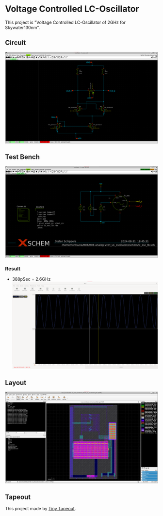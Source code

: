 # Voltage Controlled LC-Oscillator
This project is "Voltage Controlled LC-Oscillator of 2GHz for Skywater130nm".


## Circuit
![circuit](images/circuit.png)


## Test Bench
![test bench](images/circuit_tb.png)


### Result
- 388pSec = 2.6GHz 
![oscillator wave](images/circuit_wave.png)


## Layout
![laytout](images/laytout.png)


## Tapeout
This project made by [Tiny Tapeout](https://tinytapeout.com/).
